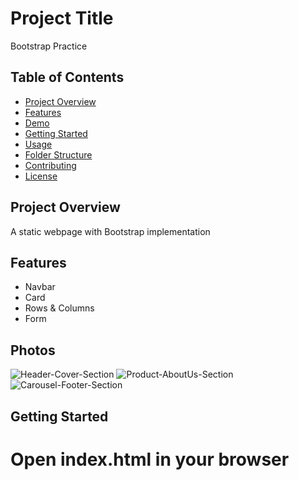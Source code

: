 # Project Title

Bootstrap Practice

## Table of Contents

-   [Project Overview](#project-overview)
-   [Features](#features)
-   [Demo](#demo)
-   [Getting Started](#getting-started)
-   [Usage](#usage)
-   [Folder Structure](#folder-structure)
-   [Contributing](#contributing)
-   [License](#license)

## Project Overview

A static webpage with Bootstrap implementation

## Features

-   Navbar
-   Card
-   Rows & Columns
-   Form

## Photos

![Header-Cover-Section](./img/your-image.jpg)
![Product-AboutUs-Section](./img/your-image.jpg)
![Carousel-Footer-Section](./img/your-image.jpg)

## Getting Started

# Open index.html in your browser

